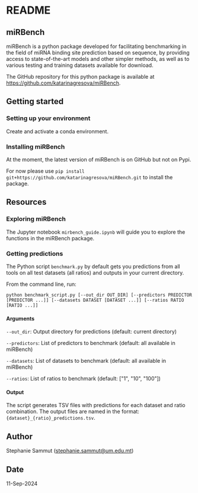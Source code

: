 # README

## miRBench
miRBench is a python package developed for facilitating benchmarking in the field of miRNA binding site prediction based on sequence, by providing access to state-of-the-art models and other simpler methods, as well as to various testing and training datasets available for download. 

The GitHub repository for this python package is available at https://github.com/katarinagresova/miRBench. 

## Getting started

### Setting up your environment
Create and activate a conda environment. 

### Installing miRBench
At the moment, the latest version of miRBench is on GitHub but not on Pypi. 

For now please use `pip install git+https://github.com/katarinagresova/miRBench.git` to install the package. 

## Resources

### Exploring miRBench
The Jupyter notebook `mirbench_guide.ipynb` will guide you to explore the functions in the miRBench package. 

### Getting predictions
The Python script `benchmark.py` by default gets you predictions from all tools on all test datasets (all ratios) and outputs in your current directory. 

From the command line, run:

`python benchmark_script.py [--out_dir OUT_DIR] [--predictors PREDICTOR [PREDICTOR ...]] [--datasets DATASET [DATASET ...]] [--ratios RATIO [RATIO ...]]`

#### Arguments
`--out_dir`: Output directory for predictions (default: current directory)

`--predictors`: List of predictors to benchmark (default: all available in miRBench)

`--datasets`: List of datasets to benchmark (default: all available in miRBench)

`--ratios`: List of ratios to benchmark (default: ["1", "10", "100"])

#### Output
The script generates TSV files with predictions for each dataset and ratio combination. The output files are named in the format: `{dataset}_{ratio}_predictions.tsv`. 

## Author
Stephanie Sammut (stephanie.sammut@um.edu.mt)

## Date
11-Sep-2024
